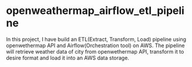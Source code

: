 # openweathermap_airflow_etl_pipeline
In this project, I have build an ETL(Extract, Transform, Load) pipeline using openwethermap API and Airflow(Orchestration tool) on AWS. The pipeline will retrieve weather data of city from openwethermap API, transform it to desire format and load it into an AWS data storage.
